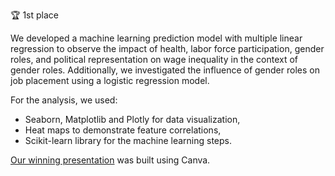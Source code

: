 🏆 1st place

We developed a machine learning prediction model with multiple linear regression to observe the impact of health, labor force participation, gender roles, and political representation on wage inequality in the context of gender roles. Additionally, we investigated the influence of gender roles on job placement using a logistic regression model.

For the analysis, we used:
- Seaborn, Matplotlib and Plotly for data visualization,
- Heat maps to demonstrate feature correlations,
- Scikit-learn library for the machine learning steps.

[Our winning presentation](https://www.canva.com/design/DAGCmgs7Uhc/ipnunP6Dm-lT2gm-iqbx7A/view?utm_content=DAGCmgs7Uhc&utm_campaign=designshare&utm_medium=link&utm_source=editor) was built using Canva.



